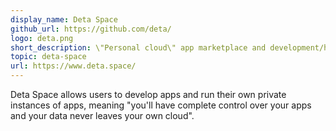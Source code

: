 ```yaml
---
display_name: Deta Space
github_url: https://github.com/deta/
logo: deta.png
short_description: \"Personal cloud\" app marketplace and development/hosting platform.
topic: deta-space
url: https://www.deta.space/
---
```

Deta Space allows users to develop apps and run their own private instances of apps, meaning "you'll have complete control over your apps and your data never leaves your own cloud".
